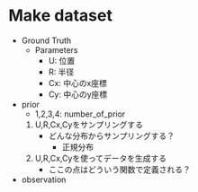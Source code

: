 # Make dataset
* Ground Truth
    * Parameters
        * U: 位置
        * R: 半径
        * Cx: 中心のx座標
        * Cy: 中心のy座標
* prior
    * 1,2,3,4: number_of_prior
    1. U,R,Cx,Cyをサンプリングする
        * どんな分布からサンプリングする？
            * 正規分布
    2. U,R,Cx,Cyを使ってデータを生成する
        * ここの点はどういう関数で定義される？
* observation
